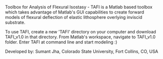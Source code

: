 Toolbox for Analysis of Flexural Isostasy - TAFI is a Matlab based toolbox which takes advantage of Matlab's GUI capabilities to 
create forward models of flexural deflection of elastic lithosphere overlying inviscid substrate. 

To use TAFI, create a new 'TAFI' directory on your computer and download TAFI_v1.0 in that directory. 
From Matlab's workspace, navigate to TAFI_v1.0 folder.
Enter TAFI at command line and start modeling :)

Developed by: Sumant Jha, Colorado State University, Fort Collins, CO, USA
